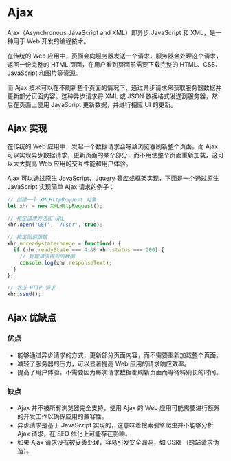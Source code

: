 # Ajax

Ajax（Asynchronous JavaScript and XML）即异步 JavaScript 和 XML，是一种用于 Web 开发的编程技术。

在传统的 Web 应用中，页面会向服务器发送一个请求，服务器会处理这个请求，返回一份完整的 HTML 页面，在用户看到页面前需要下载完整的 HTML、CSS、JavaScript 和图片等资源。

而 Ajax 技术可以在不刷新整个页面的情况下，通过异步请求来获取服务器数据并更新部分页面内容。这种异步请求将 XML 或 JSON 数据格式发送到服务器，然后在页面上使用 JavaScript 更新数据，并进行相应 UI 的更新。

## Ajax 实现

在传统的 Web 应用中，发起一个数据请求会导致浏览器刷新整个页面。而 Ajax 可以实现异步数据请求，更新页面的某个部分，而不用使整个页面重新加载，这可以大大提高 Web 应用的交互性能和用户体验。

Ajax 可以通过原生 JavaScript、Jquery 等库或框架实现，下面是一个通过原生 JavaScript 实现简单 Ajax 请求的例子：

```javascript
// 创建一个 XMLHttpRequest 对象
let xhr = new XMLHttpRequest();

// 指定请求方法和 URL
xhr.open('GET', '/user', true);

// 指定回调函数
xhr.onreadystatechange = function() {
  if (xhr.readyState === 4 && xhr.status === 200) {
    // 处理请求得到的数据
    console.log(xhr.responseText);
  }
};

// 发送 HTTP 请求
xhr.send();
```

## Ajax 优缺点

### 优点

- 能够通过异步请求的方式，更新部分页面内容，而不需要重新加载整个页面。
- 减轻了服务器的压力，可以显著提高 Web 应用的请求响应效率。
- 提高了用户体验，不需要因为每次请求数据都刷新页面而等待特别长的时间。

### 缺点

- Ajax 并不被所有浏览器完全支持，使用 Ajax 的 Web 应用可能需要进行额外的开发工作以确保应用的兼容性。
- 异步请求是基于 JavaScript 实现的，这意味着搜索引擎爬虫并不能够分析 Ajax 请求，在 SEO 优化上可能存在影响。
- 如果 Ajax 请求没有被妥善处理，容易引发安全漏洞，如 CSRF（跨站请求伪造）。